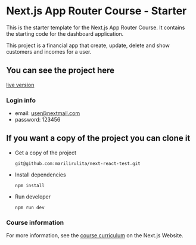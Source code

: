 # Next.js App Router Course - Starter

This is the starter template for the Next.js App Router Course. It contains the starting code for the dashboard application.

This project is a financial app that create, update, delete and show customers and incomes for a user.

## You can see the project here

[live version](https://next-react-test-xi.vercel.app/)

### Login info

- email: <user@nextmail.com>
- password: 123456

## If you want a copy of the project you can clone it

- Get a copy of the project

  ```
  git@github.com:marilirulita/next-react-test.git
  ```

- Install dependencies

  ```
  npm install
  ```

- Run developer
  
  ```
  npm run dev
  ```

### Course information

For more information, see the [course curriculum](https://nextjs.org/learn) on the Next.js Website.
